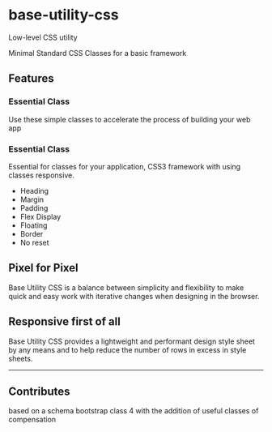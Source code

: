 # base-utility-css

Low-level CSS utility

Minimal Standard CSS Classes for a basic framework

## Features

### Essential Class

Use these simple classes to accelerate the process of building your web app

### Essential Class

Essential for classes for your application, CSS3 framework with using classes responsive.

- Heading
- Margin
- Padding
- Flex Display
- Floating
- Border
- No reset

## Pixel for Pixel

Base Utility CSS is a balance between simplicity and flexibility to make quick and easy work with iterative changes when designing in the browser.

## Responsive first of all

Base Utility CSS provides a lightweight and performant design style sheet by any means and to help reduce the number of rows in excess in style sheets.

---

## Contributes

based on a schema bootstrap class 4 with the addition of useful classes of compensation

